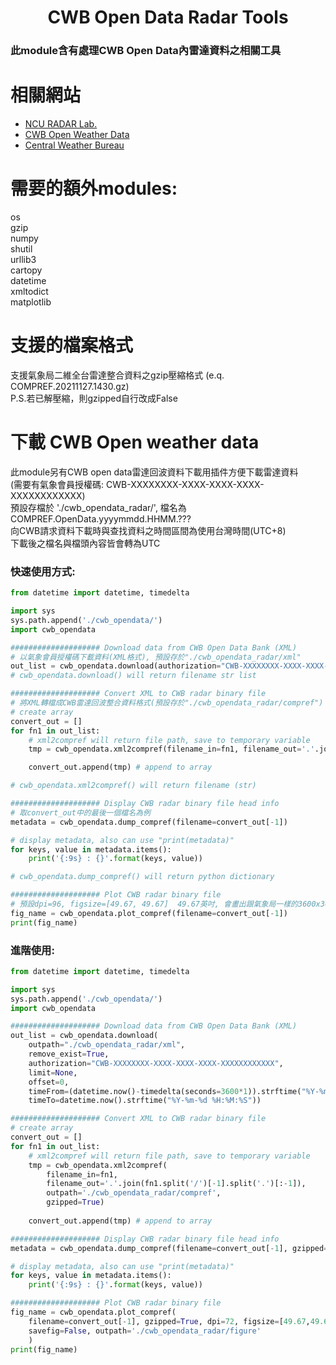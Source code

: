 <h1 align="center">CWB Open Data Radar Tools</h1>

### 此module含有處理CWB Open Data內雷達資料之相關工具


# 相關網站
* [NCU RADAR Lab.](http://radar.atm.ncu.edu.tw)
* [CWB Open Weather Data](https://opendata.cwb.gov.tw)
* [Central Weather Bureau](https://www.cwb.gov.tw)

# 需要的額外modules:
os<br>
gzip<br>
numpy<br>
shutil<br>
urllib3<br>
cartopy<br>
datetime<br>
xmltodict<br>
matplotlib<br>

# 支援的檔案格式
支援氣象局二維全台雷達整合資料之gzip壓縮格式 (e.q. COMPREF.20211127.1430.gz)<br>
P.S.若已解壓縮，則gzipped自行改成False


# 下載 CWB Open weather data
此module另有CWB open data雷達回波資料下載用插件方便下載雷達資料<br>
(需要有氣象會員授權碼: CWB-XXXXXXXX-XXXX-XXXX-XXXX-XXXXXXXXXXXX)<br>
預設存檔於 './cwb_opendata_radar/', 檔名為COMPREF.OpenData.yyyymmdd.HHMM.???<br>
向CWB請求資料下載時與查找資料之時間區間為使用台灣時間(UTC+8)<br>
下載後之檔名與檔頭內容皆會轉為UTC<br>

### 快速使用方式:
```python
from datetime import datetime, timedelta

import sys
sys.path.append('./cwb_opendata/')
import cwb_opendata

#################### Download data from CWB Open Data Bank (XML)
# 以氣象會員授權碼下載資料(XML格式), 預設存於"./cwb_opendata_radar/xml"
out_list = cwb_opendata.download(authorization="CWB-XXXXXXXX-XXXX-XXXX-XXXX-XXXXXXXXXXXX")
# cwb_opendata.download() will return filename str list

#################### Convert XML to CWB radar binary file
# 將XML轉檔成CWB雷達回波整合資料格式(預設存於"./cwb_opendata_radar/compref")
# create array
convert_out = []
for fn1 in out_list:
    # xml2compref will return file path, save to temporary variable
    tmp = cwb_opendata.xml2compref(filename_in=fn1, filename_out='.'.join(fn1.split('/')[-1].split('.')[:-1]))

    convert_out.append(tmp) # append to array

# cwb_opendata.xml2compref() will return filename (str)

#################### Display CWB radar binary file head info
# 取convert_out中的最後一個檔名為例
metadata = cwb_opendata.dump_compref(filename=convert_out[-1])

# display metadata, also can use "print(metadata)"
for keys, value in metadata.items():
    print('{:9s} : {}'.format(keys, value))

# cwb_opendata.dump_compref() will return python dictionary

#################### Plot CWB radar binary file
# 預設dpi=96, figsize=[49.67, 49.67]  49.67英吋, 會畫出跟氣象局一樣的3600x3600之png
fig_name = cwb_opendata.plot_compref(filename=convert_out[-1])
print(fig_name)
```

### 進階使用:
```python
from datetime import datetime, timedelta

import sys
sys.path.append('./cwb_opendata/')
import cwb_opendata

#################### Download data from CWB Open Data Bank (XML)
out_list = cwb_opendata.download(
    outpath="./cwb_opendata_radar/xml",
    remove_exist=True,
    authorization="CWB-XXXXXXXX-XXXX-XXXX-XXXX-XXXXXXXXXXXX",
    limit=None,
    offset=0,
    timeFrom=(datetime.now()-timedelta(seconds=3600*1)).strftime("%Y-%m-%d %H:%M:%S"),
    timeTo=datetime.now().strftime("%Y-%m-%d %H:%M:%S"))

#################### Convert XML to CWB radar binary file
# create array
convert_out = []
for fn1 in out_list:
    # xml2compref will return file path, save to temporary variable
    tmp = cwb_opendata.xml2compref(
        filename_in=fn1,
        filename_out='.'.join(fn1.split('/')[-1].split('.')[:-1]),
        outpath='./cwb_opendata_radar/compref',
        gzipped=True)
    
    convert_out.append(tmp) # append to array

#################### Display CWB radar binary file head info
metadata = cwb_opendata.dump_compref(filename=convert_out[-1], gzipped=True)

# display metadata, also can use "print(metadata)"
for keys, value in metadata.items():
    print('{:9s} : {}'.format(keys, value))

#################### Plot CWB radar binary file
fig_name = cwb_opendata.plot_compref(
    filename=convert_out[-1], gzipped=True, dpi=72, figsize=[49.67,49.67],
    savefig=False, outpath='./cwb_opendata_radar/figure'
    )
print(fig_name)
```
